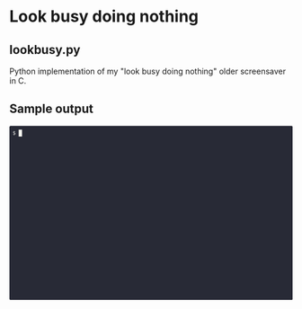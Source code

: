 # Look busy doing nothing

## lookbusy.py

Python implementation of my "look busy doing nothing" older screensaver in C.

## Sample output

![lookbusy demo](demo/lookbusy.gif?raw=true)

